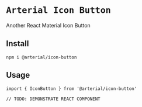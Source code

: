 # `Arterial Icon Button`

Another React Material Icon Button

## Install

```
npm i @arterial/icon-button
```

## Usage

```
import { IconButton } from '@arterial/icon-button'

// TODO: DEMONSTRATE REACT COMPONENT
```
